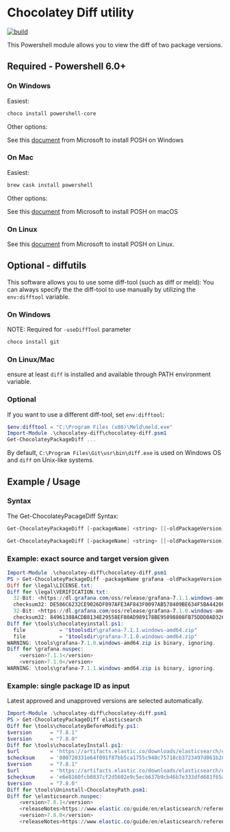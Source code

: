 # Chocolatey Diff utility

[![build](https://github.com/chocolatey-community/chocodiff/workflows/build/badge.svg)](https://github.com/chocolatey-community/chocodiff/actions?query=workflow%3Abuild)

This Powershell module allows you to view the diff of two package versions.

## Required - Powershell 6.0+

### On Windows

Easiest:

```powershell
choco install powershell-core
```

Other options:

See this [document](https://docs.microsoft.com/en-us/powershell/scripting/install/installing-powershell-core-on-windows?view=powershell-7) from Microsoft to install POSH on Windows

### On Mac

Easiest:

```sh
brew cask install powershell
```

Other options:

See this [document](https://docs.microsoft.com/en-us/powershell/scripting/install/installing-powershell-core-on-macos?view=powershell-7) from Microsoft to install POSH on macOS

### On Linux

See this [document](https://docs.microsoft.com/en-us/powershell/scripting/install/installing-powershell-core-on-linux?view=powershell-7) from Microsoft to install POSH on Linux.

## Optional - diffutils

This software allows you to use some diff-tool (such as diff or meld):
You can always specify the the diff-tool to use manually by utilizing the `env:difftool` variable.

### On Windows

NOTE: Required for `-useDiffTool` parameter

```powershell
choco install git
```

### On Linux/Mac

ensure at least `diff` is installed and available through PATH environment variable.

### Optional

If you want to use a different diff-tool, set `env:difftool`:

```powershell
$env:difftool = "C:\Program Files (x86)\Meld\meld.exe"
Import-Module .\chocolatey-diff\chocolatey-diff.psm1
Get-ChocolateyPackageDiff ...
```

By default, `C:\Program Files\Git\usr\bin\diff.exe` is used on Windows OS and `diff` on Unix-like systems.

## Example / Usage

### Syntax

The Get-ChocolateyPacageDiff Syntax:

```powershell
Get-ChocolateyPackageDiff [-packageName] <string> [[-oldPackageVersion] <string>] [[-newPackageVersion] <string>] [-downloadLocation <string>] [-keepFiles] [-ignoreExpectedChanges] [<CommonParameters>]

Get-ChocolateyPackageDiff [-packageName] <string> [[-oldPackageVersion] <string>] [[-newPackageVersion] <string>] [-downloadLocation <string>] [-keepFiles] [-compareFolder] [-useDiffTool] [<CommonParameters>]
```

### Example: exact source and target version given

```powershell
Import-Module .\chocolatey-diff\chocolatey-diff.psm1
PS > Get-ChocolateyPackageDiff -packageName grafana -oldPackageVersion 7.1.0 -newPackageVersion 7.1.1
Diff for \legal\LICENSE.txt:
Diff for \legal\VERIFICATION.txt:
  32-Bit: <https://dl.grafana.com/oss/release/grafana-7.1.1.windows-amd64.zip>
  checksum32: DE586C6232CE9026DF097AFE3AF843F0097AB578409BE634F5BA4420FF3E786E
  32-Bit: <https://dl.grafana.com/oss/release/grafana-7.1.0.windows-amd64.zip>
  checksum32: 84961388ACDB8134E29558EF80AD989178BE95098808FB75DDD0AD3268BE570C
Diff for \tools\chocolateyinstall.ps1:
  file           = "$toolsdir\grafana-7.1.1.windows-amd64.zip"
  file           = "$toolsdir\grafana-7.1.0.windows-amd64.zip"
WARNING: \tools\grafana-7.1.0.windows-amd64.zip is binary, ignoring.
Diff for \grafana.nuspec:
    <version>7.1.1</version>
    <version>7.1.0</version>
WARNING: \tools\grafana-7.1.1.windows-amd64.zip is binary, ignoring.
```

### Example: single package ID as input

Latest approved and unapproved versions are selected automatically.

```powershell
Import-Module .\chocolatey-diff\chocolatey-diff.psm1
PS > Get-ChocolateyPackageDiff elasticsearch
Diff for \tools\chocolateyBeforeModify.ps1:
$version      = "7.8.1"
$version      = "7.8.0"
Diff for \tools\chocolateyInstall.ps1:
$url          = 'https://artifacts.elastic.co/downloads/elasticsearch/elasticsearch-7.8.1-windows-x86_64.zip'
$checksum     = '800720331e64f091f87bb5ca1755c948c75718cb3723497d861b28fab2067e7a'
$version      = "7.8.1"
$url          = 'https://artifacts.elastic.co/downloads/elasticsearch/elasticsearch-7.8.0-windows-x86_64.zip'
$checksum     = 'e6e8160fcb0837cf2d5602e9c5ecb637b9cb46b7e333dfd681f65a235eed85d4'
$version      = "7.8.0"
Diff for \tools\Uninstall-ChocolateyPath.psm1:
Diff for \elasticsearch.nuspec:
    <version>7.8.1</version>
    <releaseNotes>https://www.elastic.co/guide/en/elasticsearch/reference/7.8/release-notes-7.8.1.html</releaseNotes>
    <version>7.8.0</version>
    <releaseNotes>https://www.elastic.co/guide/en/elasticsearch/reference/7.8/release-notes-7.8.0.html</releaseNotes>
```
